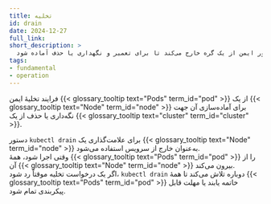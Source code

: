 ```yaml
---
title: تخلیه
id: drain
date: 2024-12-27
full_link:
short_description: >
  پادها را به طور ایمن از یک گره خارج می‌کند تا برای تعمیر و نگهداری یا حذف آماده شود.
tags:
- fundamental
- operation
---
```

فرایند تخلیهٔ ایمن {{< glossary_tooltip text="Pods" term_id="pod" >}} از یک {{< glossary_tooltip text="Node" term_id="node" >}} برای آماده‌سازی آن جهت نگه‌داری یا حذف از یک {{< glossary_tooltip text="cluster" term_id="cluster" >}}.

<!--more-->

دستور `kubectl drain` برای علامت‌گذاری یک {{< glossary_tooltip text="Node" term_id="node" >}} به‌عنوان خارج از سرویس استفاده می‌شود.  
وقتی اجرا شود، همهٔ {{< glossary_tooltip text="Pods" term_id="pod" >}} را از آن {{< glossary_tooltip text="Node" term_id="node" >}} بیرون می‌کند.  
اگر یک درخواست تخلیه موقتاً رد شود، `kubectl drain` دوباره تلاش می‌کند تا همهٔ {{< glossary_tooltip text="Pods" term_id="pod" >}} خاتمه یابند یا مهلت قابل پیکربندی تمام شود.
